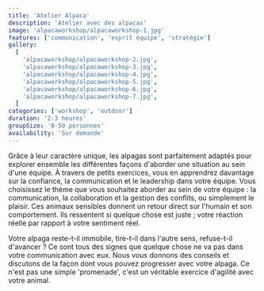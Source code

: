 ```yaml
---
title: 'Atelier Alpaca'
description: 'Atelier avec des alpacas'
image: 'alpacaworkshop/alpacaworkshop-1.jpg'
features: ['communication', 'esprit équipe', 'stratégie']
gallery:
  [
    'alpacaworkshop/alpacaworkshop-2.jpg',
    'alpacaworkshop/alpacaworkshop-3.jpg',
    'alpacaworkshop/alpacaworkshop-4.jpg',
    'alpacaworkshop/alpacaworkshop-5.jpg',
    'alpacaworkshop/alpacaworkshop-6.jpg',
    'alpacaworkshop/alpacaworkshop-7.jpg',
  ]
categories: ['workshop', 'outdoor']
duration: '2-3 heures'
groupSize: '8-50 personnes'
availability: 'Sur demande'
---
```


Grâce à leur caractère unique, les alpagas sont parfaitement adaptés pour explorer ensemble les différentes façons d'aborder une situation au sein d'une équipe.
À travers de petits exercices, vous en apprendrez davantage sur la confiance, la communication et le leadership dans votre équipe. Vous choisissez le thème que vous souhaitez aborder au sein de votre équipe : la communication, la collaboration et la gestion des conflits, ou simplement le plaisir. Ces animaux sensibles donnent un retour direct sur l'humain et son comportement. Ils ressentent si quelque chose est juste ; votre réaction réelle par rapport à votre sentiment réel.

Votre alpaga reste-t-il immobile, tire-t-il dans l'autre sens, refuse-t-il d'avancer ? Ce sont tous des signes que quelque chose ne va pas dans votre communication avec eux. Nous vous donnons des conseils et discutons de la façon dont vous pouvez progresser avec votre alpaga. Ce n'est pas une simple 'promenade', c'est un véritable exercice d'agilité avec votre animal.

